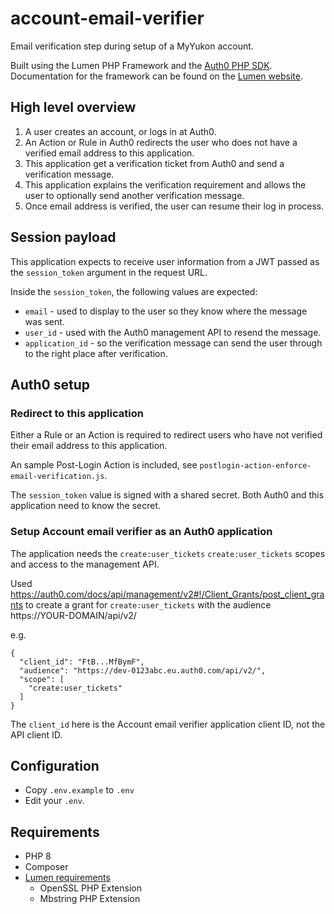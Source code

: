# account-email-verifier

Email verification step during setup of a MyYukon account.

Built using the Lumen PHP Framework and the [Auth0 PHP SDK](https://github.com/auth0/Auth0-PHP). Documentation for the framework can be found on the [Lumen website](https://lumen.laravel.com/docs).

## High level overview

1. A user creates an account, or logs in at Auth0.
2. An Action or Rule in Auth0 redirects the user who does not have a verified email address to this application.
3. This application get a verification ticket from Auth0 and send a verification message.
4. This application explains the verification requirement and allows the user to optionally send another verification message.
5. Once email address is verified, the user can resume their log in process.

## Session payload

This application expects to receive user information from a JWT passed as the `session_token` argument in the request URL.

Inside the `session_token`, the following values are expected:

- `email` - used to display to the user so they know where the message was sent.
- `user_id` - used with the Auth0 management API to resend the message.
- `application_id` - so the verification message can send the user through to the right place after verification.

## Auth0 setup

### Redirect to this application

Either a Rule or an Action is required to redirect users who have not verified their email address to this application.

An sample Post-Login Action is included, see `postlogin-action-enforce-email-verification.js`.

The `session_token` value is signed with a shared secret. Both Auth0 and this application need to know the secret.

### Setup Account email verifier as an Auth0 application

The application needs the `create:user_tickets` `create:user_tickets` scopes and access to the management API.

Used https://auth0.com/docs/api/management/v2#!/Client_Grants/post_client_grants to create a grant for `create:user_tickets` with the audience https://YOUR-DOMAIN/api/v2/

e.g.
```
{
  "client_id": "FtB...MfBymF",
  "audience": "https://dev-0123abc.eu.auth0.com/api/v2/",
  "scope": [
    "create:user_tickets"
  ]
}
```

The `client_id` here is the Account email verifier application client ID, not the API client ID.

## Configuration

- Copy `.env.example` to `.env`
- Edit your `.env`.

## Requirements

- PHP 8
- Composer
- [Lumen requirements](https://lumen.laravel.com/docs/8.x/installation#server-requirements)
  - OpenSSL PHP Extension
  - Mbstring PHP Extension
